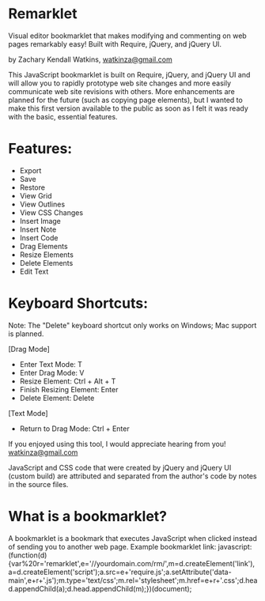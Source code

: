 # Remarklet
Visual editor bookmarklet that makes modifying and commenting on web pages remarkably easy!
Built with Require, jQuery, and jQuery UI.

by Zachary Kendall Watkins, watkinza@gmail.com

This JavaScript bookmarklet is built on Require, jQuery, and jQuery UI and will allow you to rapidly prototype web site changes and more easily communicate web site revisions with others. More enhancements are planned for the future (such as copying page elements), but I wanted to make this first version available to the public as soon as I felt it was ready with the basic, essential features.

# Features:
* Export
* Save
* Restore
* View Grid
* View Outlines
* View CSS Changes
* Insert Image
* Insert Note
* Insert Code
* Drag Elements
* Resize Elements
* Delete Elements
* Edit Text

# Keyboard Shortcuts:
Note: The "Delete" keyboard shortcut only works on Windows; Mac support is planned.

[Drag Mode] 
* Enter Text Mode: T
* Enter Drag Mode: V
* Resize Element: Ctrl + Alt + T
* Finish Resizing Element: Enter
* Delete Element: Delete

[Text Mode]
* Return to Drag Mode: Ctrl + Enter

If you enjoyed using this tool, I would appreciate hearing from you! watkinza@gmail.com

JavaScript and CSS code that were created by jQuery and jQuery UI (custom build) are attributed and separated from the author's code by notes in the source files.

# What is a bookmarklet?
A bookmarklet is a bookmark that executes JavaScript when clicked instead of sending you to another web page. Example bookmarklet link: javascript:(function(d){var%20r='remarklet',e='//yourdomain.com/rm/',m=d.createElement('link'),a=d.createElement('script');a.src=e+'require.js';a.setAttribute('data-main',e+r+'.js');m.type='text/css';m.rel='stylesheet';m.href=e+r+'.css';d.head.appendChild(a);d.head.appendChild(m);})(document);
 
